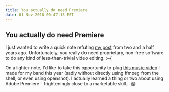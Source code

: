 ```yaml
---
title: You actually do need Premiere
date: 01 Nov 2018 00:47:15 EST
---
```


## You actually do need Premiere

I just wanted to write a quick note refuting [my post](2016-05-31-ffmpeg.html) from two and a half years ago. Unfortunately, you really do need proprietary, non-free software to do any kind of less-than-trivial video editing. :~{

On a lighter note, I'd like to take this opportunity to plug [this music video](https://www.youtube.com/watch?v=yF2ZawlzVPw) I made for my band this year (sadly without directly using ffmpeg from the shell, or even using openshot). I actually learned a thing or two about using Adobe Premiere - frighteningly close to a marketable skill... &#x1f631;
